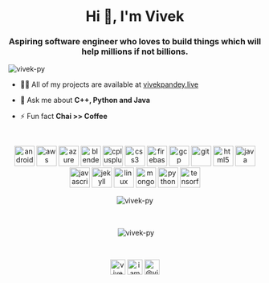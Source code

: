 <h1 align="center">Hi 👋, I'm Vivek</h1>
<h3 align="center">Aspiring software engineer who loves to build things which will help millions if not billions.</h3>

<p align="left"> <img src="https://komarev.com/ghpvc/?username=vivek-py" alt="vivek-py" /> </p>

- 👨‍💻 All of my projects are available at [vivekpandey.live](vivekpandey.live)

- 💬 Ask me about **C++, Python and Java**

- ⚡ Fun fact **Chai >> Coffee**
<br>
<p align="center"><img src="https://devicons.github.io/devicon/devicon.git/icons/android/android-original-wordmark.svg" alt="android" width="40" height="40"/> <img src="https://devicons.github.io/devicon/devicon.git/icons/amazonwebservices/amazonwebservices-original-wordmark.svg" alt="aws" width="40" height="40"/> <img src="https://www.vectorlogo.zone/logos/microsoft_azure/microsoft_azure-icon.svg" alt="azure" width="40" height="40"/> <img src="https://download.blender.org/branding/community/blender_community_badge_white.svg" alt="blender" width="40" height="40"/> <img src="https://devicons.github.io/devicon/devicon.git/icons/cplusplus/cplusplus-original.svg" alt="cplusplus" width="40" height="40"/> <img src="https://devicons.github.io/devicon/devicon.git/icons/css3/css3-original-wordmark.svg" alt="css3" width="40" height="40"/> <img src="https://www.vectorlogo.zone/logos/firebase/firebase-icon.svg" alt="firebase" width="40" height="40"/> <img src="https://www.vectorlogo.zone/logos/google_cloud/google_cloud-icon.svg" alt="gcp" width="40" height="40"/> <img src="https://www.vectorlogo.zone/logos/git-scm/git-scm-icon.svg" alt="git" width="40" height="40"/> <img src="https://devicons.github.io/devicon/devicon.git/icons/html5/html5-original-wordmark.svg" alt="html5" width="40" height="40"/> <img src="https://devicons.github.io/devicon/devicon.git/icons/java/java-original-wordmark.svg" alt="java" width="40" height="40"/> <img src="https://devicons.github.io/devicon/devicon.git/icons/javascript/javascript-original.svg" alt="javascript" width="40" height="40"/> <img src="https://www.vectorlogo.zone/logos/jekyllrb/jekyllrb-icon.svg" alt="jekyll" width="40" height="40"/> <img src="https://devicons.github.io/devicon/devicon.git/icons/linux/linux-original.svg" alt="linux" width="40" height="40"/> <img src="https://devicons.github.io/devicon/devicon.git/icons/mongodb/mongodb-original-wordmark.svg" alt="mongodb" width="40" height="40"/> <img src="https://devicons.github.io/devicon/devicon.git/icons/python/python-original.svg" alt="python" width="40" height="40"/> <img src="https://www.vectorlogo.zone/logos/tensorflow/tensorflow-icon.svg" alt="tensorflow" width="40" height="40"/></p>
<p align="center"><img align="center" src="https://github-readme-stats.vercel.app/api/top-langs/?username=vivek-py&layout=compact&hide=html" alt="vivek-py" /></p>
<br>
<p align="center">&nbsp;<img align="center" src="https://github-readme-stats.vercel.app/api?username=vivek-py&show_icons=true" alt="vivek-py" /></p>
<br>
<p align="center">
<a href="https://dev.to/vivekpy" target="blank"><img align="center" src="https://cdn.jsdelivr.net/npm/simple-icons@3.0.1/icons/dev-dot-to.svg" alt="vivekpy" height="30" width="30" /></a>
<a href="https://twitter.com/iamvivekpandey" target="blank"><img align="center" src="https://cdn.jsdelivr.net/npm/simple-icons@3.0.1/icons/twitter.svg" alt="iamvivekpandey" height="30" width="30" /></a>
<a href="https://medium.com/@vivekpy" target="blank"><img align="center" src="https://cdn.jsdelivr.net/npm/simple-icons@3.0.1/icons/medium.svg" alt="@vivekpy" height="30" width="30" /></a>
</p>
